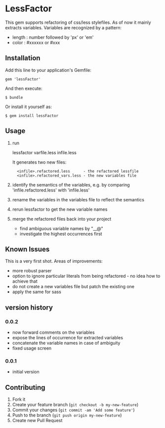 # LessFactor

This gem supports refactoring of css/less stylefiles. As of now it
mainly extracts variables. Variables are recognized by a pattern:

-   length : number followed by 'px' or 'em'
-   color : \#xxxxxx or \#xxx


## Installation

Add this line to your application's Gemfile:

    gem 'lessFactor'

And then execute:

    $ bundle

Or install it yourself as:

    $ gem install lessFactor

## Usage

1.  run

    lessfactor varfile.less infile.less 
    
    It generates two new files:
    
          <infile>.refactored.less      - the refactored lessfile
          <infile>.refactored_vars.less - the new variables file


2.  identify the semantics of the variables, e.g. by comparing
    'infile.refactored.less' with 'infile.less'
3.  rename the variables in the variables file to reflect the semantics
4.  rerun lessfactor to get the new variable names
5.  merge the refactored files back into your project

    * find ambiguous variable names by "__@"
    * investigate the highest occurrences first

## Known Issues

This is a very first shot. Areas of improvements:

* more robust parser
* option to ignore particular literals from being refactored - no idea how to achieve that
* do not create a new variables file but patch the existing one
* apply the same for sass

## version history

### 0.0.2 

* now forward comments on the variables
* expose the lines of occurrence for extracted variables
* concatenate the variable names in case of ambiguity
* fixed usage screen

### 0.0.1

* initial version

## Contributing

1.  Fork it
2.  Create your feature branch (`git checkout -b my-new-feature`)
3.  Commit your changes (`git commit -am 'Add some feature'`)
4.  Push to the branch (`git push origin my-new-feature`)
5.  Create new Pull Request
